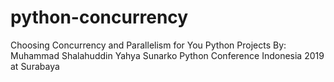 # python-concurrency
Choosing Concurrency and Parallelism for You Python Projects
By: Muhammad Shalahuddin Yahya Sunarko
Python Conference Indonesia 2019 at Surabaya
